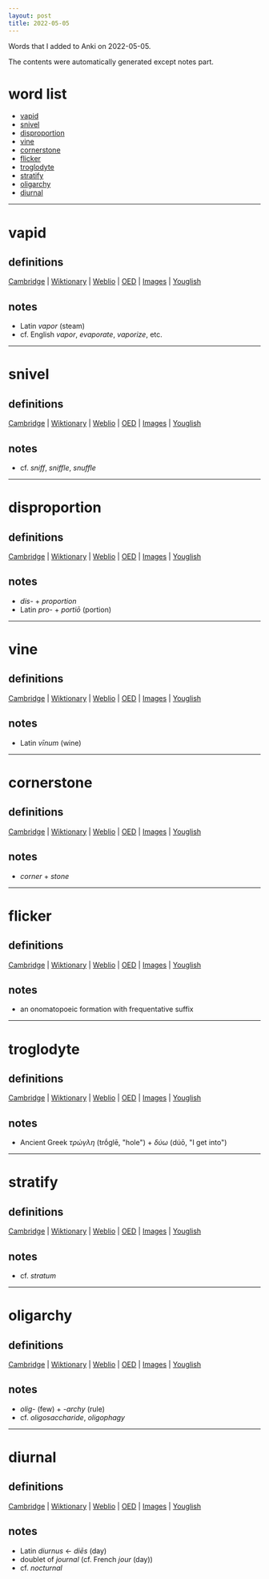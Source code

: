 ```yaml
---
layout: post
title: 2022-05-05
---
```


Words that I added to Anki on 2022-05-05.

The contents were automatically generated except notes part.
# word list
- [vapid](#vapid)
- [snivel](#snivel)
- [disproportion](#disproportion)
- [vine](#vine)
- [cornerstone](#cornerstone)
- [flicker](#flicker)
- [troglodyte](#troglodyte)
- [stratify](#stratify)
- [oligarchy](#oligarchy)
- [diurnal](#diurnal)

---

# vapid
## definitions
[Cambridge](https://dictionary.cambridge.org/us/dictionary/english/vapid)
|
[Wiktionary](https://en.wiktionary.org/wiki/vapid#English)
|
[Weblio](https://ejje.weblio.jp/content_find?query=vapid&searchType=exact)
|
[OED](https://www.oed.com/search?q=vapid)
|
[Images](https://www.google.com/search?tbm=isch&q=vapid)
|
[Youglish](https://youglish.com/pronounce/vapid/english/us)

## notes
- Latin *vapor* (steam)
- cf. English *vapor*, *evaporate*, *vaporize*, etc.

---

# snivel
## definitions
[Cambridge](https://dictionary.cambridge.org/us/dictionary/english/snivel)
|
[Wiktionary](https://en.wiktionary.org/wiki/snivel#English)
|
[Weblio](https://ejje.weblio.jp/content_find?query=snivel&searchType=exact)
|
[OED](https://www.oed.com/search?q=snivel)
|
[Images](https://www.google.com/search?tbm=isch&q=snivel)
|
[Youglish](https://youglish.com/pronounce/snivel/english/us)

## notes
- cf. *sniff*, *sniffle*, *snuffle*

---

# disproportion
## definitions
[Cambridge](https://dictionary.cambridge.org/us/dictionary/english/disproportion)
|
[Wiktionary](https://en.wiktionary.org/wiki/disproportion#English)
|
[Weblio](https://ejje.weblio.jp/content_find?query=disproportion&searchType=exact)
|
[OED](https://www.oed.com/search?q=disproportion)
|
[Images](https://www.google.com/search?tbm=isch&q=disproportion)
|
[Youglish](https://youglish.com/pronounce/disproportion/english/us)

## notes
- *dis-* + *proportion*
- Latin *pro-* + *portiō* (portion)

---

# vine
## definitions
[Cambridge](https://dictionary.cambridge.org/us/dictionary/english/vine)
|
[Wiktionary](https://en.wiktionary.org/wiki/vine#English)
|
[Weblio](https://ejje.weblio.jp/content_find?query=vine&searchType=exact)
|
[OED](https://www.oed.com/search?q=vine)
|
[Images](https://www.google.com/search?tbm=isch&q=vine)
|
[Youglish](https://youglish.com/pronounce/vine/english/us)

## notes
- Latin *vīnum* (wine)

---

# cornerstone
## definitions
[Cambridge](https://dictionary.cambridge.org/us/dictionary/english/cornerstone)
|
[Wiktionary](https://en.wiktionary.org/wiki/cornerstone#English)
|
[Weblio](https://ejje.weblio.jp/content_find?query=cornerstone&searchType=exact)
|
[OED](https://www.oed.com/search?q=cornerstone)
|
[Images](https://www.google.com/search?tbm=isch&q=cornerstone)
|
[Youglish](https://youglish.com/pronounce/cornerstone/english/us)

## notes
- *corner* + *stone*

---

# flicker
## definitions
[Cambridge](https://dictionary.cambridge.org/us/dictionary/english/flicker)
|
[Wiktionary](https://en.wiktionary.org/wiki/flicker#English)
|
[Weblio](https://ejje.weblio.jp/content_find?query=flicker&searchType=exact)
|
[OED](https://www.oed.com/search?q=flicker)
|
[Images](https://www.google.com/search?tbm=isch&q=flicker)
|
[Youglish](https://youglish.com/pronounce/flicker/english/us)

## notes
- an onomatopoeic formation with frequentative suffix

---

# troglodyte
## definitions
[Cambridge](https://dictionary.cambridge.org/us/dictionary/english/troglodyte)
|
[Wiktionary](https://en.wiktionary.org/wiki/troglodyte#English)
|
[Weblio](https://ejje.weblio.jp/content_find?query=troglodyte&searchType=exact)
|
[OED](https://www.oed.com/search?q=troglodyte)
|
[Images](https://www.google.com/search?tbm=isch&q=troglodyte)
|
[Youglish](https://youglish.com/pronounce/troglodyte/english/us)

## notes
- Ancient Greek *τρώγλη* (trṓglē, "hole") + *δύω* (dúō, "I get into")

---

# stratify
## definitions
[Cambridge](https://dictionary.cambridge.org/us/dictionary/english/stratify)
|
[Wiktionary](https://en.wiktionary.org/wiki/stratify#English)
|
[Weblio](https://ejje.weblio.jp/content_find?query=stratify&searchType=exact)
|
[OED](https://www.oed.com/search?q=stratify)
|
[Images](https://www.google.com/search?tbm=isch&q=stratify)
|
[Youglish](https://youglish.com/pronounce/stratify/english/us)

## notes
- cf. *stratum*

---

# oligarchy
## definitions
[Cambridge](https://dictionary.cambridge.org/us/dictionary/english/oligarchy)
|
[Wiktionary](https://en.wiktionary.org/wiki/oligarchy#English)
|
[Weblio](https://ejje.weblio.jp/content_find?query=oligarchy&searchType=exact)
|
[OED](https://www.oed.com/search?q=oligarchy)
|
[Images](https://www.google.com/search?tbm=isch&q=oligarchy)
|
[Youglish](https://youglish.com/pronounce/oligarchy/english/us)

## notes
- *olig-* (few) + *-archy* (rule)
- cf. *oligosaccharide*, *oligophagy*

---

# diurnal
## definitions
[Cambridge](https://dictionary.cambridge.org/us/dictionary/english/diurnal)
|
[Wiktionary](https://en.wiktionary.org/wiki/diurnal#English)
|
[Weblio](https://ejje.weblio.jp/content_find?query=diurnal&searchType=exact)
|
[OED](https://www.oed.com/search?q=diurnal)
|
[Images](https://www.google.com/search?tbm=isch&q=diurnal)
|
[Youglish](https://youglish.com/pronounce/diurnal/english/us)

## notes
- Latin *diurnus* <- *diēs* (day)
- doublet of *journal* (cf. French *jour* (day))
- cf. *nocturnal*

